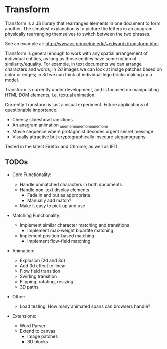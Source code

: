 Transform
=========

Transform is a JS library that rearranges elements in one document to form
another. The simplest explanation is to picture the letters in an anagram
physically rearranging themselves to switch between the two phrases.

See an example at: http://www.cs.princeton.edu/~edwardz/transform.html

Transform is general enough to work with any spatial arrangement
of individual entities, as long as those entities have some notion
of similarity/equality. For example, in text documents we can arrange
characters and words; in 2d images we can look at image patches based
on color or edges; in 3d we can think of individual lego bricks making
up a model.

Transform is currently under development, and is focused on manipulating 
HTML DOM elements, i.e. textual animation.

Currently Transform is just a visual experiment.
Future applications of questionable importance:
- Cheesy slideshow transitions
- An anagram animation <sub>anemoneanemoneanemone</sub>
- Movie sequence where protagonist decodes urgent secret message
- Visually attractive but cryptographically insecure steganography

Tested in the latest Firefox and Chrome, as well as IE11

TODOs
-----
- Core Functionality:
    - Handle unmatched characters in both documents
    - Handle non-text display elements
        - Fade in and out as appropriate
        - Manually add match?
    - Make it easy to pick up and use

- Matching Functionality:
    - Implement similar character matching and transitions
        - Implement max-weight bipartite matching
    - Implement position-based matching
       - Implement flow-field matching

- Animation:
    - Explosion (2d and 3d)
    - Add 3d effect to linear
    - Flow field transition
    - Swirling transition
    - Flipping, rotating, resizing
    - 3D paths

- Other:
    - Load testing: How many animated spans can browsers handle?

- Extensions:
    - Word Parser
    - Extend to canvas
        - Image patches
        - 3D blocks
